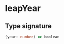 # leapYear

## Type signature

<!-- prettier-ignore-start -->
```typescript
(year: number) => boolean
```
<!-- prettier-ignore-end -->
